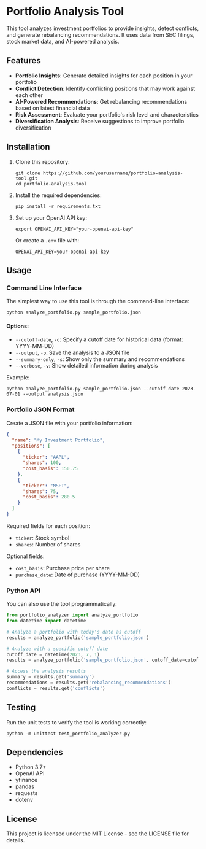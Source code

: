 # Portfolio Analysis Tool

This tool analyzes investment portfolios to provide insights, detect conflicts, and generate rebalancing recommendations. It uses data from SEC filings, stock market data, and AI-powered analysis.

## Features

- **Portfolio Insights**: Generate detailed insights for each position in your portfolio
- **Conflict Detection**: Identify conflicting positions that may work against each other
- **AI-Powered Recommendations**: Get rebalancing recommendations based on latest financial data
- **Risk Assessment**: Evaluate your portfolio's risk level and characteristics
- **Diversification Analysis**: Receive suggestions to improve portfolio diversification

## Installation

1. Clone this repository:

   ```
   git clone https://github.com/yourusername/portfolio-analysis-tool.git
   cd portfolio-analysis-tool
   ```

2. Install the required dependencies:

   ```
   pip install -r requirements.txt
   ```

3. Set up your OpenAI API key:
   ```
   export OPENAI_API_KEY="your-openai-api-key"
   ```
   Or create a `.env` file with:
   ```
   OPENAI_API_KEY=your-openai-api-key
   ```

## Usage

### Command Line Interface

The simplest way to use this tool is through the command-line interface:

```
python analyze_portfolio.py sample_portfolio.json
```

#### Options:

- `--cutoff-date`, `-d`: Specify a cutoff date for historical data (format: YYYY-MM-DD)
- `--output`, `-o`: Save the analysis to a JSON file
- `--summary-only`, `-s`: Show only the summary and recommendations
- `--verbose`, `-v`: Show detailed information during analysis

Example:

```
python analyze_portfolio.py sample_portfolio.json --cutoff-date 2023-07-01 --output analysis.json
```

### Portfolio JSON Format

Create a JSON file with your portfolio information:

```json
{
  "name": "My Investment Portfolio",
  "positions": [
    {
      "ticker": "AAPL",
      "shares": 100,
      "cost_basis": 150.75
    },
    {
      "ticker": "MSFT",
      "shares": 75,
      "cost_basis": 280.5
    }
  ]
}
```

Required fields for each position:

- `ticker`: Stock symbol
- `shares`: Number of shares

Optional fields:

- `cost_basis`: Purchase price per share
- `purchase_date`: Date of purchase (YYYY-MM-DD)

### Python API

You can also use the tool programmatically:

```python
from portfolio_analyzer import analyze_portfolio
from datetime import datetime

# Analyze a portfolio with today's date as cutoff
results = analyze_portfolio('sample_portfolio.json')

# Analyze with a specific cutoff date
cutoff_date = datetime(2023, 7, 1)
results = analyze_portfolio('sample_portfolio.json', cutoff_date=cutoff_date)

# Access the analysis results
summary = results.get('summary')
recommendations = results.get('rebalancing_recommendations')
conflicts = results.get('conflicts')
```

## Testing

Run the unit tests to verify the tool is working correctly:

```
python -m unittest test_portfolio_analyzer.py
```

## Dependencies

- Python 3.7+
- OpenAI API
- yfinance
- pandas
- requests
- dotenv

## License

This project is licensed under the MIT License - see the LICENSE file for details.
